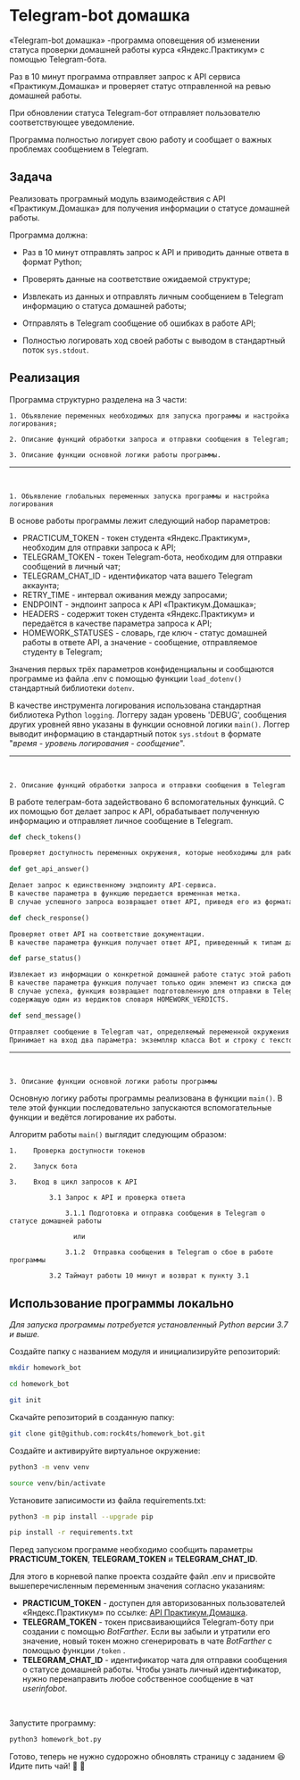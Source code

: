 # Telegram-bot домашка

«Telegram-bot домашка» -программа оповещения об изменении статуса проверки домашней работы курса «Яндекс.Практикум» с помощью Telegram-бота.

Раз в 10 минут программа отправляет запрос к API сервиса «Практикум.Домашка» и проверяет статус отправленной на ревью домашней работы.

При обновлении статуса Telegram-бот отправляет пользователю соответствующее уведомление.

Программа полностью логирует свою работу и сообщает о важных проблемах сообщением в Telegram.

## Задача

Реализовать програмный модуль взаимодействия с API «Практикум.Домашка» для получения информации о статусе домашней работы.

Программа должна: 

* Раз в 10 минут отправлять запрос к API и приводить данные ответа в формат Python;

* Проверять данные на соответствие ожидаемой структуре;

* Извлекать из данных и отправлять личным сообщением в Telegram информацию о статуса домашней работы;

* Отправлять в Telegram сообщение об ошибках в работе API;

* Полностью логировать ход своей работы с выводом в стандартный поток `sys.stdout`.


## Реализация

Программа структурно разделена на 3 части:

    1. Объявление переменных необходимых для запуска программы и настройка логирования;

    2. Описание функций обработки запроса и отправки сообщения в Telegram;

    3. Описание функции основной логики работы программы.

---
<br>

    1. Объявление глобальных переменных запуска программы и настройка логирования

В основе работы программы лежит следующий набор параметров:

* PRACTICUM_TOKEN - токен студента «Яндекс.Практикум», необходим для отправки запроса к API;
* TELEGRAM_TOKEN - токен Telegram-бота, необходим для отправки сообщений в личный чат;
* TELEGRAM_CHAT_ID - идентификатор чата вашего Telegram аккаунта;
* RETRY_TIME - интервал оживания между запросами;
* ENDPOINT - эндпоинт запроса к API «Практикум.Домашка»;
* HEADERS - содержит токен студента «Яндекс.Практикум» и передаётся в качестве параметра запроса к API;
* HOMEWORK_STATUSES - словарь, где ключ - статус домашней работы в ответе API, а значение - сообщение, отправляемое студенту в Telegram;

Значения первых трёх параметров конфиденциальны и сообщаются программе из файла .env с помощью функции `load_dotenv()` стандартный библиотеки `dotenv`.

В качестве инструмента логирования использована стандартная библиотека Python `logging`. Логгеру задан уровень 'DEBUG', сообщения других уровней явно указаны в функции основной логики `main()`. Логгер выводит информацию в стандартный поток `sys.stdout` в формате "*время - уровень логирования - сообщение*".

---
<br>

    2. Описание функций обработки запроса и отправки сообщения в Telegram

В работе телеграм-бота задействовано 6 вспомогательных функций. С их помощью бот делает запрос к API, обрабатывает полученную информацию и отправляет личное сообщение в Telegram.

```python
def check_tokens()

Проверяет доступность переменных окружения, которые необходимы для работы программы.
```

```python
def get_api_answer()

Делает запрос к единственному эндпоинту API-сервиса.
В качестве параметра в функцию передается временная метка.
В случае успешного запроса возвращает ответ API, приведя его из формата JSON к типам данных Python.
```

```python
def check_response()

Проверяет ответ API на соответствие документации. 
В качестве параметра функция получает ответ API, приведенный к типам данных Python.
```

```python
def parse_status()

Извлекает из информации о конкретной домашней работе статус этой работы.
В качестве параметра функция получает только один элемент из списка домашних работ.
В случае успеха, функция возвращает подготовленную для отправки в Telegram строку,
содержащую один из вердиктов словаря HOMEWORK_VERDICTS.
```

```python
def send_message()

Отправляет сообщение в Telegram чат, определяемый переменной окружения TELEGRAM_CHAT_ID.
Принимает на вход два параметра: экземпляр класса Bot и строку с текстом сообщения.
```


---
<br>

    3. Описание функции основной логики работы программы

Основную логику работы программы реализована в функции `main()`.
В теле этой функции последовательно запускаются вспомогательные функции и ведётся логирование их работы.

Алгоритм работы `main()` выглядит следующим образом:

    1.    Проверка доступности токенов
    
    2.    Запуск бота
    
    3.    Вход в цикл запросов к API

              3.1 Запрос к API и проверка ответа

                  3.1.1 Подготовка и отправка сообщения в Telegram о статусе домашней работы

                    или

                  3.1.2  Отправка сообщения в Telegram о сбое в работе программы

              3.2 Таймаут работы 10 минут и возврат к пункту 3.1


## Использование программы локально
*Для запуска программы потребуется установленный Python версии 3.7 и выше.*

Создайте папку с названием модуля и инициализируйте репозиторий:
```bash
mkdir homework_bot
```
```bash
cd homework_bot
```
```bash
git init
```

Скачайте репозиторий в созданную папку:
```bash
git clone git@github.com:rock4ts/homework_bot.git
```

Создайте и активируйте виртуальное окружение:
```bash
python3 -m venv venv
```
```bash
source venv/bin/activate
```

Установите записимости из файла requirements.txt:
```bash
python3 -m pip install --upgrade pip
```
```bash
pip install -r requirements.txt 
```

Перед запуском программе необходимо сообщить параметры **PRACTICUM_TOKEN**, **TELEGRAM_TOKEN** и **TELEGRAM_CHAT_ID**.

Для этого в корневой папке проекта создайте файл .env и присвойте вышеперечисленным переменным значения согласно указаниям:

- **PRACTICUM_TOKEN** - доступен для авторизованных пользователей «Яндекс.Практикум» по ссылке: [API Практикум.Домашка](https://oauth.yandex.ru/authorize?response_type=token&client_id=1d0b9dd4d652455a9eb710d450ff456a).
- **TELEGRAM_TOKEN** - токен присваивающийся Telegram-боту при создании с помощью _BotFarther_. Если вы забыли и утратили его значение, новый токен можно сгенерировать в чате _BotFarther_ с помощью функции `/token` .
- **TELEGRAM_CHAT_ID** - идентификатор чата для отправки сообщения о статусе домашней работы. Чтобы узнать личный идентификатор, нужно перенаправить любое собственное сообщение в чат _userinfobot_.
<br>

Запустите программу:
```bash
python3 homework_bot.py
```

Готово, теперь не нужно судорожно обновлять страницу с заданием :satisfied:
Идите пить чай! :cookie: :tea: